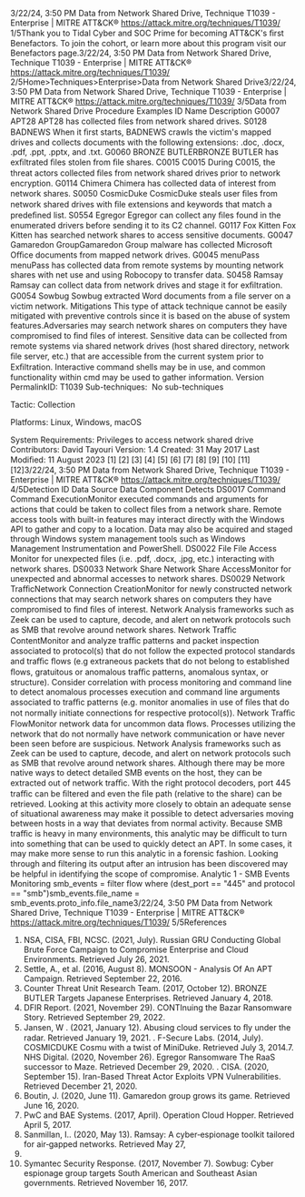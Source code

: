 3/22/24, 3:50 PM Data from Network Shared Drive, Technique T1039 - Enterprise | MITRE ATT&CK®
https://attack.mitre.org/techniques/T1039/ 1/5Thank you to Tidal Cyber and SOC Prime for becoming ATT&CK's ﬁrst Benefactors. To join the cohort, or learn more about this program visit our
Benefactors page.3/22/24, 3:50 PM Data from Network Shared Drive, Technique T1039 - Enterprise | MITRE ATT&CK®
https://attack.mitre.org/techniques/T1039/ 2/5Home>Techniques>Enterprise>Data from Network Shared Drive3/22/24, 3:50 PM Data from Network Shared Drive, Technique T1039 - Enterprise | MITRE ATT&CK®
https://attack.mitre.org/techniques/T1039/ 3/5Data from Network Shared Drive
Procedure Examples
ID Name Description
G0007 APT28 APT28 has collected ﬁles from network shared drives.
S0128 BADNEWS When it ﬁrst starts, BADNEWS crawls the victim's mapped drives and collects documents with the
following extensions: .doc, .docx, .pdf, .ppt, .pptx, and .txt.
G0060 BRONZE
BUTLERBRONZE BUTLER has exﬁltrated ﬁles stolen from ﬁle shares.
C0015 C0015 During C0015, the threat actors collected ﬁles from network shared drives prior to network encryption.
G0114 Chimera Chimera has collected data of interest from network shares.
S0050 CosmicDuke CosmicDuke steals user ﬁles from network shared drives with ﬁle extensions and keywords that match a
predeﬁned list.
S0554 Egregor Egregor can collect any ﬁles found in the enumerated drivers before sending it to its C2 channel.
G0117 Fox Kitten Fox Kitten has searched network shares to access sensitive documents.
G0047 Gamaredon
GroupGamaredon Group malware has collected Microsoft Oﬃce documents from mapped network drives.
G0045 menuPass menuPass has collected data from remote systems by mounting network shares with net use and using
Robocopy to transfer data.
S0458 Ramsay Ramsay can collect data from network drives and stage it for exﬁltration.
G0054 Sowbug Sowbug extracted Word documents from a ﬁle server on a victim network.
Mitigations
This type of attack technique cannot be easily mitigated with preventive controls since it is based on the abuse of system features.Adversaries may search network shares on computers they have compromised to ﬁnd ﬁles of interest. Sensitive data can be collected from
remote systems via shared network drives (host shared directory, network ﬁle server, etc.) that are accessible from the current system prior to
Exﬁltration. Interactive command shells may be in use, and common functionality within cmd may be used to gather information.
Version PermalinkID: T1039
Sub-techniques:  No sub-techniques

Tactic: Collection

Platforms: Linux, Windows, macOS

System Requirements: Privileges to access network shared drive
Contributors: David Tayouri
Version: 1.4
Created: 31 May 2017
Last Modiﬁed: 11 August 2023
[1]
[2]
[3]
[4]
[5]
[6]
[7]
[8]
[9]
[10]
[11]
[12]3/22/24, 3:50 PM Data from Network Shared Drive, Technique T1039 - Enterprise | MITRE ATT&CK®
https://attack.mitre.org/techniques/T1039/ 4/5Detection
ID Data Source Data Component Detects
DS0017 Command Command
ExecutionMonitor executed commands and arguments for actions that could be taken to collect
ﬁles from a network share. Remote access tools with built-in features may interact
directly with the Windows API to gather and copy to a location. Data may also be
acquired and staged through Windows system management tools such as Windows
Management Instrumentation and PowerShell.
DS0022 File File Access Monitor for unexpected ﬁles (i.e. .pdf, .docx, .jpg, etc.) interacting with network shares.
DS0033 Network Share Network Share
AccessMonitor for unexpected and abnormal accesses to network shares.
DS0029 Network TraﬃcNetwork
Connection
CreationMonitor for newly constructed network connections that may search network shares on
computers they have compromised to ﬁnd ﬁles of interest. Network Analysis frameworks
such as Zeek can be used to capture, decode, and alert on network protocols such as
SMB that revolve around network shares.
Network Traﬃc
ContentMonitor and analyze traﬃc patterns and packet inspection associated to protocol(s) that
do not follow the expected protocol standards and traﬃc ﬂows (e.g extraneous packets
that do not belong to established ﬂows, gratuitous or anomalous traﬃc patterns,
anomalous syntax, or structure). Consider correlation with process monitoring and
command line to detect anomalous processes execution and command line arguments
associated to traﬃc patterns (e.g. monitor anomalies in use of ﬁles that do not normally
initiate connections for respective protocol(s)).
Network Traﬃc
FlowMonitor network data for uncommon data ﬂows. Processes utilizing the network that do
not normally have network communication or have never been seen before are
suspicious. Network Analysis frameworks such as Zeek can be used to capture, decode,
and alert on network protocols such as SMB that revolve around network shares.
Although there may be more native ways to detect detailed SMB events on the host, they
can be extracted out of network traﬃc. With the right protocol decoders, port 445 traﬃc
can be ﬁltered and even the ﬁle path (relative to the share) can be retrieved.
Looking at this activity more closely to obtain an adequate sense of situational
awareness may make it possible to detect adversaries moving between hosts in a way
that deviates from normal activity. Because SMB traﬃc is heavy in many environments,
this analytic may be diﬃcult to turn into something that can be used to quickly detect an
APT. In some cases, it may make more sense to run this analytic in a forensic fashion.
Looking through and ﬁltering its output after an intrusion has been discovered may be
helpful in identifying the scope of compromise.
Analytic 1 - SMB Events Monitoring
smb\_events = filter flow where (dest\_port == "445" and protocol ==
"smb")smb\_events.file\_name = smb\_events.proto\_info.file\_name3/22/24, 3:50 PM Data from Network Shared Drive, Technique T1039 - Enterprise | MITRE ATT&CK®
https://attack.mitre.org/techniques/T1039/ 5/5References
1. NSA, CISA, FBI, NCSC. (2021, July). Russian GRU Conducting
Global Brute Force Campaign to Compromise Enterprise and
Cloud Environments. Retrieved July 26, 2021.
2. Settle, A., et al. (2016, August 8). MONSOON - Analysis Of An
APT Campaign. Retrieved September 22, 2016.
3. Counter Threat Unit Research Team. (2017, October 12).
BRONZE BUTLER Targets Japanese Enterprises. Retrieved
January 4, 2018.
4. DFIR Report. (2021, November 29). CONTInuing the Bazar
Ransomware Story. Retrieved September 29, 2022.
5. Jansen, W . (2021, January 12). Abusing cloud services to ﬂy
under the radar. Retrieved January 19, 2021.
. F-Secure Labs. (2014, July). COSMICDUKE Cosmu with a twist
of MiniDuke. Retrieved July 3, 2014.7. NHS Digital. (2020, November 26). Egregor Ransomware The
RaaS successor to Maze. Retrieved December 29, 2020.
. CISA. (2020, September 15). Iran-Based Threat Actor Exploits
VPN Vulnerabilities. Retrieved December 21, 2020.
9. Boutin, J. (2020, June 11). Gamaredon group grows its game.
Retrieved June 16, 2020.
10. PwC and BAE Systems. (2017, April). Operation Cloud Hopper.
Retrieved April 5, 2017.
11. Sanmillan, I.. (2020, May 13). Ramsay: A cyber‑espionage
toolkit tailored for air‑gapped networks. Retrieved May 27,
2020.
12. Symantec Security Response. (2017, November 7). Sowbug:
Cyber espionage group targets South American and Southeast
Asian governments. Retrieved November 16, 2017.
